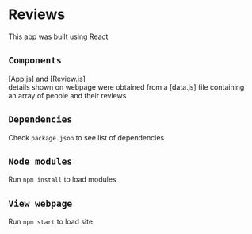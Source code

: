 # Reviews

This app was built using [React](https://reactjs.org)

## `Components`

[App.js] and [Review.js]\
details shown on webpage were obtained from a [data.js] file containing\
an array of people and their reviews

## `Dependencies`

Check `package.json` to see list of dependencies

## `Node modules`

Run `npm install` to load modules

## `View webpage`

Run `npm start` to load site.
